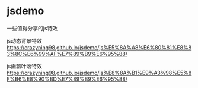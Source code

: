 # jsdemo
一些值得分享的js特效


js动态背景特效
https://crazyning98.github.io/jsdemo/js%E5%8A%A8%E6%80%81%E8%83%8C%E6%99%AF%E7%89%B9%E6%95%88/

js画瓢叶落特效
https://crazyning98.github.io/jsdemo/js%E8%8A%B1%E9%A3%98%E5%8F%B6%E8%90%BD%E7%89%B9%E6%95%88/
